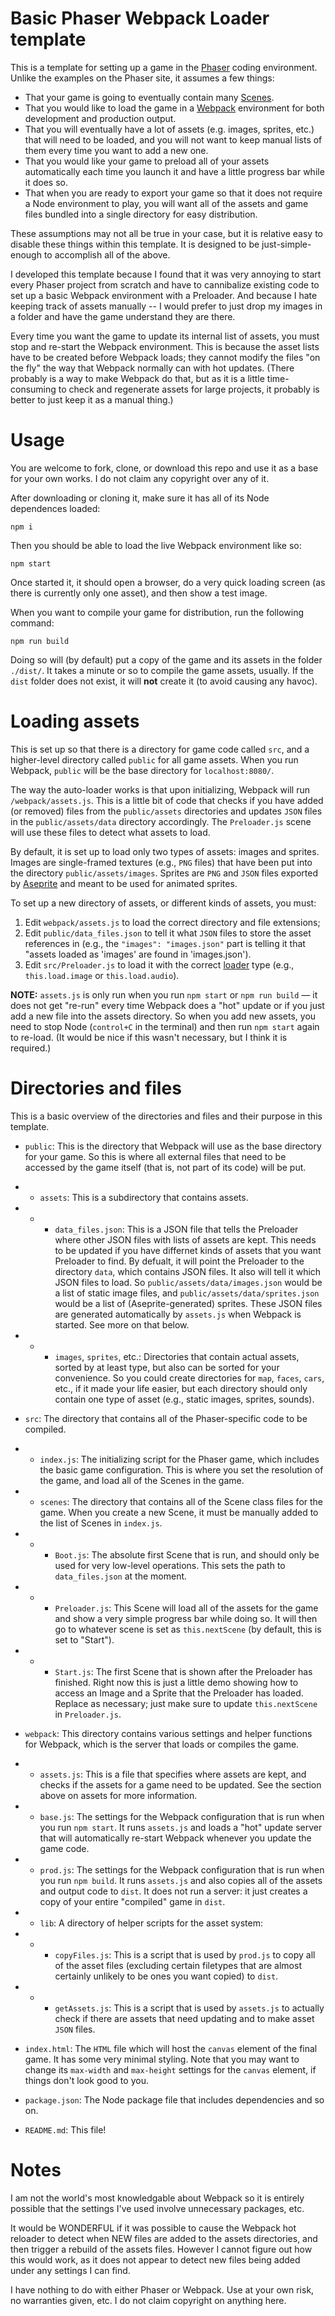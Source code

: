 # Basic Phaser Webpack Loader template

This is a template for setting up a game in the [Phaser](https://phaser.io/) coding environment. Unlike the examples on the Phaser site, it assumes a few things:

* That your game is going to eventually contain many [Scenes](https://docs.phaser.io/api-documentation/class/scene).
* That you would like to load the game in a [Webpack](https://webpack.js.org/) environment for both development and production output.
* That you will eventually have a lot of assets (e.g. images, sprites, etc.) that will need to be loaded, and you will not want to keep manual lists of them every time you want to add a new one.
* That you would like your game to preload all of your assets automatically each time you launch it and have a little progress bar while it does so.
* That when you are ready to export your game so that it does not require a Node environment to play, you will want all of the assets and game files bundled into a single directory for easy distribution.

These assumptions may not all be true in your case, but it is relative easy to disable these things within this template. It is designed to be just-simple-enough to accomplish all of the above. 

I developed this template because I found that it was very annoying to start every Phaser project from scratch and have to cannibalize existing code to set up a basic Webpack environment with a Preloader. And because I hate keeping track of assets manually -- I would prefer to just drop my images in a folder and have the game understand they are there.

Every time you want the game to update its internal list of assets, you must stop and re-start the Webpack environment. This is because the asset lists have to be created before Webpack loads; they cannot modify the files "on the fly" the way that Webpack normally can with hot updates. (There probably is a way to make Webpack do that, but as it is a little time-consuming to check and regenerate assets for large projects, it probably is better to just keep it as a manual thing.)

# Usage

You are welcome to fork, clone, or download this repo and use it as a base for your own works. I do not claim any copyright over any of it. 

After downloading or cloning it, make sure it has all of its Node dependences loaded:

```
npm i
```

Then you should be able to load the live Webpack environment like so:

```
npm start
```

Once started it, it should open a browser, do a very quick loading screen (as there is currently only one asset), and then show a test image. 

When you want to compile your game for distribution, run the following command:

```
npm run build
```

Doing so will (by default) put a copy of the game and its assets in the folder `./dist/`. It takes a minute or so to compile the game assets, usually. If the `dist` folder does not exist, it will **not** create it (to avoid causing any havoc).

# Loading assets

This is set up so that there is a directory for game code called `src`, and a higher-level directory called `public` for all game assets. When you run Webpack, `public` will be the base directory for `localhost:8080/`. 

The way the auto-loader works is that upon initializing, Webpack will run `/webpack/assets.js`. This is a little bit of code that checks if you have added (or removed) files from the `public/assets` directories and updates `JSON` files in the `public/assets/data` directory accordingly. The `Preloader.js` scene will use these files to detect what assets to load. 

By default, it is set up to load only two types of assets: images and sprites. Images are single-framed textures (e.g., `PNG` files) that have been put into the directory `public/assets/images`. Sprites are `PNG` and `JSON` files exported by [Aseprite](https://www.aseprite.org/) and meant to be used for animated sprites.

To set up a new directory of assets, or different kinds of assets, you must:

1. Edit `webpack/assets.js` to load the correct directory and file extensions;
2. Edit `public/data_files.json` to tell it what `JSON` files to store the asset references in (e.g., the `"images": "images.json"` part is telling it that "assets loaded as 'images' are found in 'images.json').
3. Edit `src/Preloader.js` to load it with the correct [loader](https://docs.phaser.io/phaser/concepts/loader) type (e.g., `this.load.image` or `this.load.audio`).

**NOTE:** `assets.js` is only run when you run `npm start` or `npm run build` — it does not get "re-run" every time Webpack does a "hot" update or if you just add a new file into the assets directory. So when you add new assets, you need to stop Node (`control+C` in the terminal) and then run `npm start` again to re-load. (It would be nice if this wasn't necessary, but I think it is required.)

# Directories and files

This is a basic overview of the directories and files and their purpose in this template.

- `public`: This is the directory that Webpack will use as the base directory for your game. So this is where all external files that need to be accessed by the game itself (that is, not part of its code) will be put.
- - `assets`: This is a subdirectory that contains assets.
- - - `data_files.json`: This is a JSON file that tells the Preloader where other JSON files with lists of assets are kept. This needs to be updated if you have differnet kinds of assets that you want Preloader to find. By defualt, it will point the Preloader to the directory `data`, which contains JSON files. It also will tell it which JSON files to load. So `public/assets/data/images.json` would be a list of static image files, and `public/assets/data/sprites.json` would be a list of (Aseprite-generated) sprites. These JSON files are generated automatically by `assets.js` when Webpack is started. See more on that below.
- - - `images`, `sprites`, etc.: Directories that contain actual assets, sorted by at least type, but also can be sorted for your convenience. So you could create directories for `map`, `faces`, `cars`, etc., if it made your life easier, but each directory should only contain one type of asset (e.g., static images, sprites, sounds). 

- `src`: The directory that contains all of the Phaser-specific code to be compiled.
- - `index.js`: The initializing script for the Phaser game, which includes the basic game configuration. This is where you set the resolution of the game, and load all of the Scenes in the game.
- - `scenes`: The directory that contains all of the Scene class files for the game. When you create a new Scene, it must be manually added to the list of Scenes in `index.js`.
- - - `Boot.js`: The absolute first Scene that is run, and should only be used for very low-level operations. This sets the path to `data_files.json` at the moment.
- - - `Preloader.js`: This Scene will load all of the assets for the game and show a very simple progress bar while doing so. It will then go to whatever scene is set as `this.nextScene` (by default, this is set to "Start").
- - - `Start.js`: The first Scene that is shown after the Preloader has finished. Right now this is just a little demo showing how to access an Image and a Sprite that the Preloader has loaded. Replace as necessary; just make sure to update `this.nextScene` in `Preloader.js`. 

- `webpack`: This directory contains various settings and helper functions for Webpack, which is the server that loads or compiles the game.
- - `assets.js`: This is a file that specifies where assets are kept, and checks if the assets for a game need to be updated. See the section above on assets for more information.
- - `base.js`: The settings for the Webpack configuration that is run when you run `npm start`. It runs `assets.js` and loads a "hot" update server that will automatically re-start Webpack whenever you update the game code.
- - `prod.js`: The settings for the Webpack configuration that is run when you run `npm build`. It runs `assets.js` and also copies all of the assets and output code to `dist`. It does not run a server: it just creates a copy of your entire "compiled" game in `dist`. 
- - `lib`: A directory of helper scripts for the asset system:
- - - `copyFiles.js`: This is a script that is used by `prod.js` to copy all of the asset files (excluding certain filetypes that are almost certainly unlikely to be ones you want copied) to `dist`. 
- - - `getAssets.js`: This is a script that is used by `assets.js` to actually check if there are assets that need updating and to make asset `JSON` files. 

- `index.html`: The `HTML` file which will host the `canvas` element of the final game. It has some very minimal styling. Note that you may want to change its `max-width` and `max-height` settings for the `canvas` element, if things don't look good to you.

- `package.json`: The Node package file that includes dependencies and so on. 

- `README.md`: This file!

# Notes

I am not the world's most knowledgable about Webpack so it is entirely possible that the settings I've used involve unnecessary packages, etc. 

It would be WONDERFUL if it was possible to cause the Webpack hot reloader to detect when NEW files are added to the assets directories, and then trigger a rebuild of the assets files. However I cannot figure out how this would work, as it does not appear to detect new files being added under any settings I can find. 

I have nothing to do with either Phaser or Webpack. Use at your own risk, no warranties given, etc. I do not claim copyright on anything here.